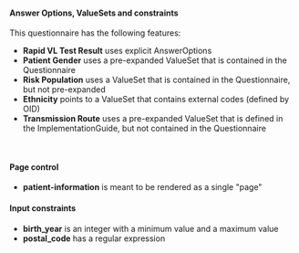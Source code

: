 #### Answer Options, ValueSets and constraints

This questionnaire has the following features:

* **Rapid VL Test Result** uses explicit AnswerOptions
* **Patient Gender** uses a pre-expanded ValueSet that is contained in the Questionnaire  
* **Risk Population** uses a ValueSet that is contained in the Questionnaire, but not pre-expanded
* **Ethnicity** points to a ValueSet that contains external codes (defined by OID)
* **Transmission Route** uses a pre-expanded ValueSet that is defined in the ImplementationGuide, but not contained in the Questionnaire

<br/>

#### Page control
* **patient-information** is meant to be rendered as a single "page"

#### Input constraints
* **birth_year** is an integer with a minimum value and a maximum value
* **postal_code** has a regular expression

<br/>
<br/>
